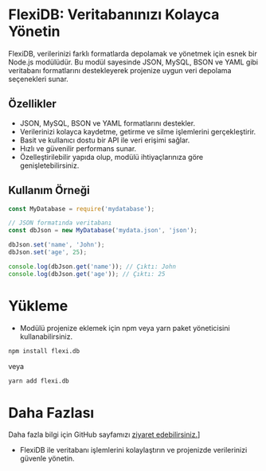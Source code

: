 # FlexiDB: Veritabanınızı Kolayca Yönetin

FlexiDB, verilerinizi farklı formatlarda depolamak ve yönetmek için esnek bir Node.js modülüdür. Bu modül sayesinde JSON, MySQL, BSON ve YAML gibi veritabanı formatlarını destekleyerek projenize uygun veri depolama seçenekleri sunar.

## Özellikler

- JSON, MySQL, BSON ve YAML formatlarını destekler.
- Verilerinizi kolayca kaydetme, getirme ve silme işlemlerini gerçekleştirir.
- Basit ve kullanıcı dostu bir API ile veri erişimi sağlar.
- Hızlı ve güvenilir performans sunar.
- Özelleştirilebilir yapıda olup, modülü ihtiyaçlarınıza göre genişletebilirsiniz.

## Kullanım Örneği

```javascript
const MyDatabase = require('mydatabase');

// JSON formatında veritabanı
const dbJson = new MyDatabase('mydata.json', 'json');

dbJson.set('name', 'John');
dbJson.set('age', 25);

console.log(dbJson.get('name')); // Çıktı: John
console.log(dbJson.get('age')); // Çıktı: 25
```

# Yükleme 

- Modülü projenize eklemek için npm veya yarn paket yöneticisini kullanabilirsiniz.

```bash
npm install flexi.db
```
veya
```bash
yarn add flexi.db
```

# Daha Fazlası
Daha fazla bilgi için GitHub sayfamızı [ziyaret edebilirsiniz.](https://github.com/Weatrixcik/FlexiDB)]

- FlexiDB ile veritabanı işlemlerini kolaylaştırın ve projenizde verilerinizi güvenle yönetin.
